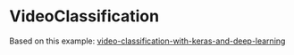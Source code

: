 # VideoClassification

Based on this example:
[video-classification-with-keras-and-deep-learning](https://pyimagesearch.com/2019/07/15/video-classification-with-keras-and-deep-learning/)
